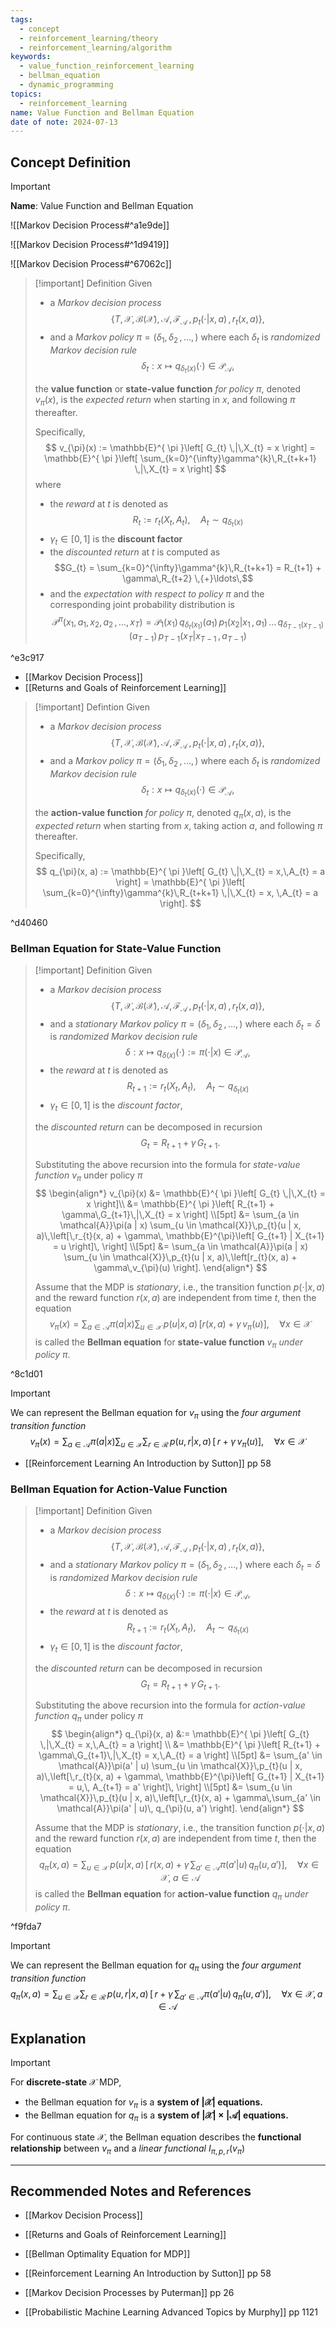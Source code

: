 ```yaml
---
tags:
  - concept
  - reinforcement_learning/theory
  - reinforcement_learning/algorithm
keywords:
  - value_function_reinforcement_learning
  - bellman_equation
  - dynamic_programming
topics:
  - reinforcement_learning
name: Value Function and Bellman Equation
date of note: 2024-07-13
---
```


## Concept Definition

>[!important]
>**Name**: Value Function and Bellman Equation

![[Markov Decision Process#^a1e9de]]

![[Markov Decision Process#^1d9419]]

![[Markov Decision Process#^67062c]]

>[!important] Definition
>Given 
>- a *Markov decision process* $$\{T, \mathcal{X}, \mathcal{B}(\mathcal{X}), \mathcal{A}, \mathscr{F}_{\mathcal{A}}\,,\, p_{t}(\cdot|x, a)\,,\, r_{t}(x, a)\},$$
>- and a *Markov policy* $\pi = (\delta_{1}, \delta_{2} \,{,}\ldots{,}\,)$ where each $\delta_{t}$ is *randomized Markov decision rule* $$\delta_{t}: x \mapsto q_{\delta_{t}(x)}(\cdot) \in \mathscr{P}_{\mathcal{A}},$$
>
>the **value function** or **state-value function** *for policy $\pi$*, denoted $v_{\pi}(x)$, is the *expected return* when starting in $x$, and following $\pi$ thereafter. 
>
>Specifically, 
>$$
>v_{\pi}(x) := \mathbb{E}^{ \pi }\left[  G_{t} \,|\,X_{t} = x \right] = \mathbb{E}^{ \pi }\left[ \sum_{k=0}^{\infty}\gamma^{k}\,R_{t+k+1} \,|\,X_{t} = x \right]
>$$
>where 
>- the *reward* at $t$ is denoted as $$R_{t} := r_{t}(X_{t}, A_{t}), \quad A_{t} \sim q_{\delta_{t}(x)}$$ 
>- $\gamma_{t} \in [0,1]$ is the **discount factor**
>- the *discounted return* at $t$ is computed as $$G_{t} = \sum_{k=0}^{\infty}\gamma^{k}\,R_{t+k+1} = R_{t+1} + \gamma\,R_{t+2} \,{+}\ldots\,$$
>- and the *expectation with respect to policy* $\pi$ and the corresponding joint probability distribution is  $$\mathcal{P}^{\pi}(x_{1}, a_{1}, x_{2}, a_{2} \,{,}\ldots{,}\,x_{T}) = \mathcal{P}_{1}(x_{1})\,q_{\delta_{t}(x_{1})}(a_{1})\,p_{1}(x_{2}|x_{1}\,,\,a_{1}) \,{}\ldots{}\,q_{\delta_{T-1}(x_{T-1})}(a_{T-1})\,p_{T-1}(x_{T}|x_{T-1}\,,\,a_{T-1})$$	

^e3c917

- [[Markov Decision Process]]
- [[Returns and Goals of Reinforcement Learning]]

>[!important] Defintion
>Given 
>- a *Markov decision process* $$\{T, \mathcal{X}, \mathcal{B}(\mathcal{X}), \mathcal{A}, \mathscr{F}_{\mathcal{A}}\,,\, p_{t}(\cdot|x, a)\,,\, r_{t}(x, a)\},$$
>- and a *Markov policy* $\pi = (\delta_{1}, \delta_{2} \,{,}\ldots{,}\,)$ where each $\delta_{t}$ is *randomized Markov decision rule* $$\delta_{t}: x \mapsto q_{\delta_{t}(x)}(\cdot) \in \mathscr{P}_{\mathcal{A}},$$
>
>the **action-value function** *for policy $\pi$*, denoted $q_{\pi}(x, a),$ is the *expected return* when starting from $x$, taking action $a$, and following $\pi$ thereafter. 
>
>Specifically, 
>$$
>q_{\pi}(x, a) := \mathbb{E}^{ \pi }\left[  G_{t} \,|\,X_{t} = x,\,A_{t} = a \right] = \mathbb{E}^{ \pi }\left[ \sum_{k=0}^{\infty}\gamma^{k}\,R_{t+k+1} \,|\,X_{t} = x, \,A_{t} = a \right].
>$$

^d40460

### Bellman Equation for State-Value Function 

>[!important] Definition
>Given 
>- a *Markov decision process* $$\{T, \mathcal{X}, \mathcal{B}(\mathcal{X}), \mathcal{A}, \mathscr{F}_{\mathcal{A}}\,,\, p_{t}(\cdot|x, a)\,,\, r_{t}(x, a)\},$$
>- and a *stationary Markov policy* $\pi = (\delta_{1}, \delta_{2} \,{,}\ldots{,}\,)$ where each $\delta_{t} = \delta$ is *randomized Markov decision rule* $$\delta: x \mapsto q_{\delta(x)}(\cdot) := \pi(\cdot | x) \in \mathscr{P}_{\mathcal{A}},$$
>- the *reward* at $t$ is denoted as $$R_{t+1} := r_{t}(X_{t}, A_{t}), \quad A_{t} \sim q_{\delta_{t}(x)}$$ 
>- $\gamma_{t} \in [0,1]$ is the *discount factor*,
>
>the *discounted return* can be decomposed in recursion $$G_{t} = R_{t+1} + \gamma\,G_{t+1}.$$
>
>Substituting the above recursion into the formula for *state-value function* $v_{\pi}$ under policy $\pi$
>$$
>\begin{align*}
> v_{\pi}(x) &= \mathbb{E}^{ \pi }\left[  G_{t} \,|\,X_{t} = x \right]\\
> &= \mathbb{E}^{ \pi }\left[  R_{t+1} + \gamma\,G_{t+1}\,|\,X_{t} = x \right] \\[5pt]
> &= \sum_{a \in \mathcal{A}}\pi(a | x) \sum_{u \in \mathcal{X}}\,p_{t}(u | x, a)\,\left[\,r_{t}(x, a) + \gamma\, \mathbb{E}^{\pi}\left[  G_{t+1} | X_{t+1} = u \right]\,  \right] \\[5pt]
> &= \sum_{a \in \mathcal{A}}\pi(a | x) \sum_{u \in \mathcal{X}}\,p_{t}(u | x, a)\,\left[r_{t}(x, a) + \gamma\,v_{\pi}(u)  \right]. 
>\end{align*}
>$$
>
>Assume that the MDP is *stationary*, i.e., the transition function $p(\cdot|x,a)$ and the reward function $r(x,a)$ are independent from time $t$,  then the equation
>$$
>v_{\pi}(x) = \sum_{a \in \mathcal{A}}\pi(a | x) \sum_{u \in \mathcal{X}}\,p(u | x, a)\,\left[r(x, a) + \gamma\,v_{\pi}(u)  \right], \quad \forall x \in \mathcal{X}
>$$
>is called the **Bellman equation** for **state-value function** $v_{\pi}$ *under policy* $\pi$.

^8c1d01

>[!important]
>We can represent the Bellman equation for $v_{\pi}$ using the *four argument transition function*
>$$
>v_{\pi}(x) = \sum_{a \in \mathcal{A}}\pi(a | x) \sum_{u \in \mathcal{X}}\sum_{r \in \mathcal{R}}\,p(u, r | x, a)\,\left[\,r + \gamma\,v_{\pi}(u)  \right], \quad \forall x \in \mathcal{X}
>$$

- [[Reinforcement Learning An Introduction by Sutton]] pp 58

### Bellman Equation for Action-Value Function 

>[!important] Definition
>Given 
>- a *Markov decision process* $$\{T, \mathcal{X}, \mathcal{B}(\mathcal{X}), \mathcal{A}, \mathscr{F}_{\mathcal{A}}\,,\, p_{t}(\cdot|x, a)\,,\, r_{t}(x, a)\},$$
>- and a *stationary Markov policy* $\pi = (\delta_{1}, \delta_{2} \,{,}\ldots{,}\,)$ where each $\delta_{t} = \delta$ is *randomized Markov decision rule* $$\delta: x \mapsto q_{\delta(x)}(\cdot) := \pi(\cdot | x) \in \mathscr{P}_{\mathcal{A}},$$
>- the *reward* at $t$ is denoted as $$R_{t+1} := r_{t}(X_{t}, A_{t}), \quad A_{t} \sim q_{\delta_{t}(x)}$$ 
>- $\gamma_{t} \in [0,1]$ is the *discount factor*,
>
>the *discounted return* can be decomposed in recursion $$G_{t} = R_{t+1} + \gamma\,G_{t+1}.$$
>
>Substituting the above recursion into the formula for *action-value function* $q_{\pi}$ under policy $\pi$
>$$
>\begin{align*}
> q_{\pi}(x, a) &:= \mathbb{E}^{ \pi }\left[  G_{t} \,|\,X_{t} = x,\,A_{t} = a \right] \\
> &= \mathbb{E}^{ \pi }\left[  R_{t+1} + \gamma\,G_{t+1}\,|\,X_{t} = x,\,A_{t} = a \right] \\[5pt]
> &=  \sum_{a' \in \mathcal{A}}\pi(a' | u) \sum_{u \in \mathcal{X}}\,p_{t}(u | x, a)\,\left[\,r_{t}(x, a) + \gamma\, \mathbb{E}^{\pi}\left[  G_{t+1} | X_{t+1} = u,\, A_{t+1} = a' \right]\,  \right] \\[5pt]
> &= \sum_{u \in \mathcal{X}}\,p_{t}(u | x, a)\,\left[\,r_{t}(x, a) + \gamma\,\sum_{a' \in \mathcal{A}}\pi(a' | u)\, q_{\pi}(u, a')  \right]. 
>\end{align*}
>$$
>
>Assume that the MDP is *stationary*, i.e., the transition function $p(\cdot|x,a)$ and the reward function $r(x,a)$ are independent from time $t$,  then the equation
>$$
> q_{\pi}(x, a) =  \sum_{u \in \mathcal{X}}\,p(u | x, a)\,\left[\,r(x, a) + \gamma\,\sum_{a' \in \mathcal{A}}\pi(a' | u)\,q_{\pi}(u, a')  \right], \quad \forall x \in \mathcal{X}, \; a \in \mathcal{A}
>$$
>is called the **Bellman equation** for **action-value function** $q_{\pi}$ *under policy* $\pi$.

^f9fda7

>[!important]
>We can represent the Bellman equation for $q_{\pi}$ using the *four argument transition function*
>$$
>q_{\pi}(x, a) = \sum_{u \in \mathcal{X}}\sum_{r \in \mathcal{R}}\,p(u, r | x, a)\,\left[\,r + \gamma\,\sum_{a' \in \mathcal{A}}\pi(a' | u)\, q_{\pi}(u, a')  \right], \quad \forall x \in \mathcal{X}, \, a\in \mathcal{A}
>$$


## Explanation

>[!important]
>For **discrete-state** $\mathcal{X}$ MDP,  
>- the Bellman equation for $v_{\pi}$ is a **system of $|\mathcal{X}|$ equations.**
>- the Bellman equation for $q_{\pi}$ is a **system of $|\mathcal{X}| \times|\mathcal{A}|$ equations.**
>
>For continuous state $\mathcal{X}$, the Bellman equation describes the **functional relationship** between $v_{\pi}$ and a *linear functional* $I_{\pi, p, r}(v_{\pi})$




-----------
##  Recommended Notes and References


- [[Markov Decision Process]]
- [[Returns and Goals of Reinforcement Learning]]
- [[Bellman Optimality Equation for MDP]]


- [[Reinforcement Learning An Introduction by Sutton]] pp 58
- [[Markov Decision Processes by Puterman]] pp 26
- [[Probabilistic Machine Learning Advanced Topics by Murphy]] pp 1121
